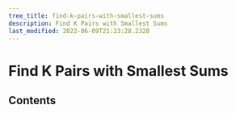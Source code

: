 ```yaml
---
tree_title: find-k-pairs-with-smallest-sums
description: Find K Pairs with Smallest Sums
last_modified: 2022-06-09T21:23:28.2328
---
```


# Find K Pairs with Smallest Sums

## Contents
